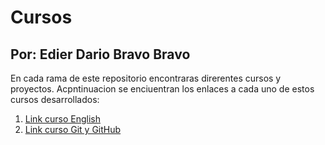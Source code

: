 # Cursos
## **Por:** Edier Dario Bravo Bravo

En cada rama de este repositorio encontraras direrentes cursos y proyectos. Acpntinuacion se enciuentran los enlaces a cada uno de estos cursos desarrollados:
1. [Link curso English](https://github.com/edierbravo/Cursos/tree/English)
2. [Link curso Git y GitHub](https://github.com/edierbravo/Cursos/tree/Github)

